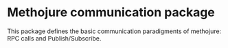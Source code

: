 # Methojure communication package

This package defines the basic communication paradigments of methojure:
RPC calls and Publish/Subscribe.
